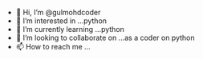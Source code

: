 - 👋 Hi, I’m @gulmohdcoder
- 👀 I’m interested in ...python
- 🌱 I’m currently learning ...python
- 💞️ I’m looking to collaborate on ...as a coder on python
- 📫 How to reach me ...

<!---
gulmohdcoder/gulmohdcoder is a ✨ special ✨ repository because its `README.md` (this file) appears on your GitHub profile.
You can click the Preview link to take a look at your changes.
--->
